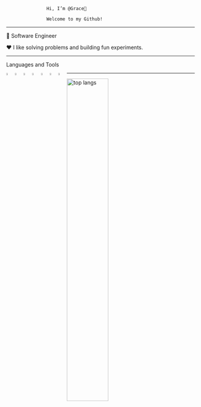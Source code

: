                    Hi, I’m @Grace👋

                   Welcome to my Github! 
                   
 ------------------------------------------------------------------------------------------                               

💼 Software Engineer 

❤️ I like solving problems and building fun experiments.


--------------------------------------------------------------------------------------------
Languages and Tools

<img alt="top langs" align="left" width="4%" src="https://github.com/user-attachments/assets/ebc9b556-5a72-4b6b-a14c-d3c6db0b5309" />  <img alt="top langs" align="left" width="4%" src="https://github.com/user-attachments/assets/397d8138-b92a-4977-868f-e86d23b67c97" />  <img alt="top langs" align="left" width="4%" src="https://github.com/user-attachments/assets/192cadff-1587-4cbf-aa8e-f95ad0c264ff" />


  <img alt="top langs" align="left" width="4%" src="https://github.com/user-attachments/assets/141d6e17-a11e-4498-8eb2-0599bd09d985" />   <img alt="top langs" align="left" width="4%" src="https://github.com/user-attachments/assets/91a27fb9-ac8f-4964-9566-49bb2ad9fe2c" />  <img alt="top langs" align="left" width="4%" src="https://github.com/user-attachments/assets/39f3e963-3b8d-4dda-a6f9-7d0228bafdc2" />  <img alt="top langs" align="left" width="4%" src="https://github.com/user-attachments/assets/a2e87a40-ebd6-41b0-b273-013d893458b2" />



  -----------------------------------  


<img alt="top langs" align="left" width="47%" src="https://github-readme-stats.vercel.app/api/top-langs/?username=GraceNkazi&layout=compact"/>
